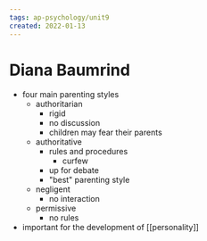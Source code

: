 ```yaml
---
tags: ap-psychology/unit9 
created: 2022-01-13
---
```


# Diana Baumrind

- four main parenting styles
	- authoritarian
		- rigid
		- no discussion
		- children may fear their parents
	- authoritative
		- rules and procedures
			- curfew
		- up for debate
		- "best" parenting style
	- negligent
		- no interaction
	- permissive
		- no rules
- important for the development of [[personality]] 
